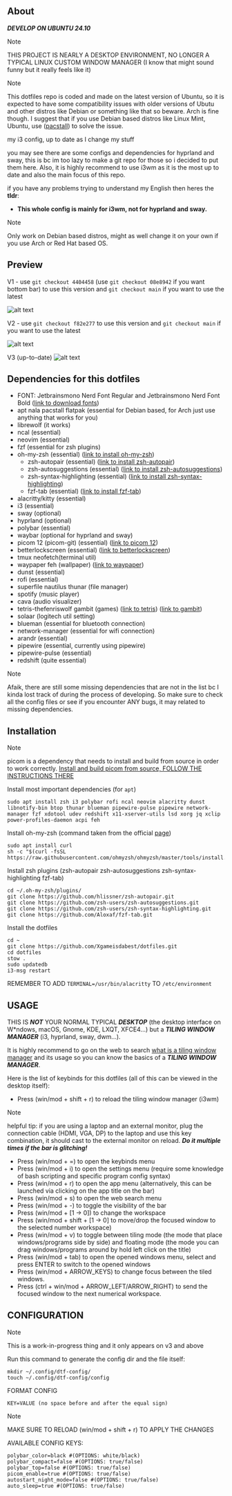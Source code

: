 ## About

___DEVELOP ON UBUNTU 24.10___

> [!NOTE]
> THIS PROJECT IS NEARLY A DESKTOP ENVIRONMENT, NO LONGER A TYPICAL LINUX CUSTOM WINDOW MANAGER (I know that might sound funny but it really feels like it)

> [!NOTE]
> This dotfiles repo is coded and made on the latest version of Ubuntu, so it is expected to have some compatibility issues with older versions of Ubutu and other distros like Debian or something like that so beware. Arch is fine though.
> I suggest that if you use Debian based distros like Linux Mint, Ubuntu, use ([pacstall](https://pacstall.dev/)) to solve the issue.

my i3 config, up to date as I change my stuff

you may see there are some configs and dependencies for hyprland and sway, this is bc im too lazy to make a git repo for those so i decided to put them here. Also, it is highly recommend to use i3wm as it is the most up to date and also the main focus of this repo.

if you have any problems trying to understand my English then heres the **tldr**: 
- **This whole config is mainly for i3wm, not for hyprland and sway.**

> [!NOTE]
> Only work on Debian based distros, might as well change it on your own if you use Arch or Red Hat based OS.

## Preview
V1 - use ```git checkout 4404458``` (use ```git checkout 08e8942``` if you want bottom bar) to use this version and ```git checkout main``` if you want to use the latest

![alt text](https://github.com/Xgameisdabest/my-i3-config-dotfiles/blob/main/.preview_img/preview.jpg?raw=true)

V2 - use ```git checkout f82e277``` to use this version and ```git checkout main``` if you want to use the latest

![alt text](https://github.com/Xgameisdabest/my-i3-config-dotfiles/blob/main/.preview_img/preview_2.jpg?raw=true)

V3 (up-to-date)
![alt text](https://github.com/Xgameisdabest/my-i3-config-dotfiles/blob/main/.preview_img/preview_3.jpg?raw=true)

## Dependencies for this dotfiles
- FONT: Jetbrainsmono Nerd Font Regular and Jetbrainsmono Nerd Font Bold ([link to download fonts](https://www.nerdfonts.com/font-downloads))
- apt nala pacstall flatpak (essential for Debian based, for Arch just use anything that works for you)
- librewolf (it works)
- ncal (essential)
- neovim (essential)
- fzf (essential for zsh plugins)
- oh-my-zsh (essential) ([link to install oh-my-zsh](https://ohmyz.sh/#install))
    - zsh-autopair (essential) ([link to install zsh-autopair](https://github.com/hlissner/zsh-autopair))
    - zsh-autosuggestions (essential) ([link to install zsh-autosuggestions](https://github.com/zsh-users/zsh-autosuggestions))
    - zsh-syntax-highlighting (essential) ([link to install zsh-syntax-highlighting](https://github.com/zsh-users/zsh-syntax-highlighting))
    - fzf-tab (essential) ([link to install fzf-tab](https://github.com/Aloxaf/fzf-tab?tab=readme-ov-file))
- alacritty/kitty (essential)
- i3 (essential)
- sway (optional)
- hyprland (optional)
- polybar (essential)
- waybar (optional for hyprland and sway)
- picom 12 (picom-git) (essential) ([link to picom 12](https://github.com/yshui/picom))
- betterlockscreen (essential) ([link to betterlockscreen](https://github.com/betterlockscreen/betterlockscreen))
- tmux neofetch(terminal util)
- waypaper feh (wallpaper) ([link to waypaper](https://github.com/anufrievroman/waypaper))
- dunst (essential)
- rofi (essential)
- superfile nautilus thunar (file manager)
- spotify (music player)
- cava (audio visualizer)
- tetris-thefenriswolf gambit (games) ([link to tetris](https://github.com/samtay/tetris)) ([link to gambit](https://github.com/maaslalani/gambit))
- solaar (logitech util setting)
- blueman (essential for bluetooth connection)
- network-manager (essential for wifi connection)
- arandr (essential)
- pipewire (essential, currently using pipewire)
- pipewire-pulse (essential)
- redshift (quite essential)

> [!NOTE]
> Afaik, there are still some missing dependencies that are not in the list bc I kinda lost track of during the process of developing. So make sure to check all the config files or see if you encounter ANY bugs, it may related to missing dependencies.

## Installation

> [!NOTE]
> picom is a dependency that needs to install and build from source in order to work correctly.
> [Install and build picom from source, FOLLOW THE INSTRUCTIONS THERE](https://github.com/yshui/picom)

Install most important dependencies (for ```apt```)
```
sudo apt install zsh i3 polybar rofi ncal neovim alacritty dunst libnotify-bin btop thunar blueman pipewire-pulse pipewire network-manager fzf xdotool udev redshift x11-xserver-utils lsd xorg jq xclip power-profiles-daemon acpi feh
```

Install oh-my-zsh (command taken from the official [page](https://github.com/ohmyzsh/ohmyzsh))
```
sudo apt install curl
sh -c "$(curl -fsSL https://raw.githubusercontent.com/ohmyzsh/ohmyzsh/master/tools/install.sh)"
```

Install zsh plugins (zsh-autopair zsh-autosuggestions zsh-syntax-highlighting fzf-tab)
```
cd ~/.oh-my-zsh/plugins/
git clone https://github.com/hlissner/zsh-autopair.git
git clone https://github.com/zsh-users/zsh-autosuggestions.git
git clone https://github.com/zsh-users/zsh-syntax-highlighting.git
git clone https://github.com/Aloxaf/fzf-tab.git
```

Install the dotfiles
```
cd ~
git clone https://github.com/Xgameisdabest/dotfiles.git
cd dotfiles
stow .
sudo updatedb
i3-msg restart
```

REMEMBER TO ADD ```TERMINAL=/usr/bin/alacritty``` TO ```/etc/environment```

## USAGE

THIS IS ***NOT*** YOUR NORMAL TYPICAL ***DESKTOP*** (the desktop interface on W*ndows, macOS, Gnome, KDE, LXQT, XFCE4...) but a ***TILING WINDOW MANAGER*** (i3, hyprland, sway, dwm...).

It is highly recommend to go on the web to search [what is a tiling window manager](https://en.wikipedia.org/wiki/Tiling_window_manager) and its usage so you can know the basics of a ***TILING WINDOW MANAGER***.

Here is the list of keybinds for this dotfiles (all of this can be viewed in the desktop itself):
- Press (win/mod + shift + r) to reload the tiling window manager (i3wm)
> [!NOTE]
> helpful tip: if you are using a laptop and an external monitor, plug the connection cable (HDMI, VGA, DP) to the laptop and use this key combination, it should cast to the external monitor on reload. ***Do it multiple times if the bar is glitching!***

- Press (win/mod + =) to open the keybinds menu
- Press (win/mod + i) to open the settings menu (require some knowledge of bash scripting and specific program config syntax)
- Press (win/mod + r) to open the app menu (alternatively, this can be launched via clicking on the app title on the bar)
- Press (win/mod + s) to open the web search menu
- Press (win/mod + -) to toggle the visibility of the bar
- Press (win/mod + [1 -> 0]) to change the workspace
- Press (win/mod + shift + [1 -> 0] to move/drop the focused window to the selected number workspace)
- Press (win/mod + v) to toggle between tiling mode (the mode that place windows/programs side by side) and floating mode (the mode you can drag windows/programs around by hold left click on the title)
- Press (win/mod + tab) to open the opened windows menu, select and press ENTER to switch to the opened windows
- Press (win/mod + ARROW_KEYS) to change focus between the tiled windows.
- Press (ctrl + win/mod + ARROW_LEFT/ARROW_RIGHT) to send the focused window to the next numerical workspace.

## CONFIGURATION
> [!NOTE]
> This is a work-in-progress thing and it only appears on v3 and above

Run this command to generate the config dir and the file itself:
```
mkdir ~/.config/dtf-config/
touch ~/.config/dtf-config/config
```
FORMAT CONFIG
```
KEY=VALUE (no space before and after the equal sign)
```
> [!NOTE]
> MAKE SURE TO RELOAD (win/mod + shift + r) TO APPLY THE CHANGES

AVAILABLE CONFIG KEYS:
```
polybar_color=black #(OPTIONS: white/black)
polybar_compact=false #(OPTIONS: true/false)
polybar_top=false #(OPTIONS: true/false)
picom_enable=true #(OPTIONS: true/false)
autostart_night_mode=false #(OPTIONS: true/false)
auto_sleep=true #(OPTIONS: true/false)
```
